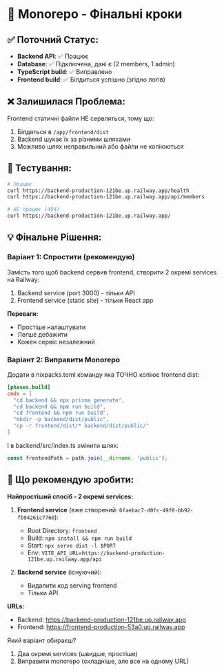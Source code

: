 # 🎯 Monorepo - Фінальні кроки

## ✅ Поточний Статус:

- **Backend API**: ✅ Працює
- **Database**: ✅ Підключена, дані є (2 members, 1 admin)
- **TypeScript build**: ✅ Виправлено
- **Frontend build**: ✅ Білдиться успішно (згідно логів)

## ❌ Залишилася Проблема:

Frontend статичні файли НЕ сервляться, тому що:
1. Білдяться в `/app/frontend/dist`
2. Backend шукає їх за різними шляхами
3. Можливо шлях неправильний або файли не копіюються

## 🔧 Тестування:

```bash
# Працює
curl https://backend-production-121be.up.railway.app/health
curl https://backend-production-121be.up.railway.app/api/members

# НЕ працює (404)
curl https://backend-production-121be.up.railway.app/
```

## 💡 Фінальне Рішення:

### Варіант 1: Спростити (рекомендую)

Замість того щоб backend сервив frontend, створити 2 окремі services на Railway:
1. Backend service (port 3000) - тільки API
2. Frontend service (static site) - тільки React app

**Переваги:**
- Простіше налаштувати
- Легше дебажити
- Кожен сервіс незалежний

### Варіант 2: Виправити Monorepo

Додати в nixpacks.toml команду яка ТОЧНО копіює frontend dist:

```toml
[phases.build]
cmds = [
  "cd backend && npx prisma generate",
  "cd backend && npm run build",
  "cd frontend && npm run build",
  "mkdir -p backend/dist/public",
  "cp -r frontend/dist/* backend/dist/public/"
]
```

І в backend/src/index.ts змінити шлях:
```typescript
const frontendPath = path.join(__dirname, 'public');
```

## 🚀 Що рекомендую зробити:

**Найпростіший спосіб - 2 окремі services:**

1. **Frontend service** (вже створений: `6faebac7-d0fc-49f0-bb92-fb94261c7760`):
   - Root Directory: `frontend`
   - Build: `npm install && npm run build`
   - Start: `npx serve dist -l $PORT`
   - Env: `VITE_API_URL=https://backend-production-121be.up.railway.app/api`

2. **Backend service** (існуючий):
   - Видалити код serving frontend
   - Тільки API

**URLs:**
- Backend: https://backend-production-121be.up.railway.app
- Frontend: https://frontend-production-53a0.up.railway.app

Який варіант обираєш?
1. Два окремі services (швидше, простіше)
2. Виправити monorepo (складніше, але все на одному URL)
